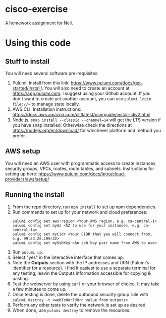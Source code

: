 # cisco-exercise
A homework assignment for Neil.

# Using this code

## Stuff to install

You will need several software pre-requisites:

1. Pulumi. Install from this link: https://www.pulumi.com/docs/get-started/install/. You will also need to create an account at https://app.pulumi.com. I suggest using your Github account. If you don't want to create yet another account, you can use `pulumi login file://~` to manage state locally.
2. AWS CLI. Installation instructions: https://docs.aws.amazon.com/cli/latest/userguide/install-cliv2.html.
3. Node.js. `snap install --classic --channel=14` will get the LTS version if you have snap installed. Otherwise check the directions at https://nodejs.org/en/download/ for whichever platform and method you prefer.

## AWS setup

You will need an AWS user with programmatic access to create instances, security groups, VPCs, routes, route tables, and subnets. Instructions for setting up here: https://www.pulumi.com/docs/intro/cloud-providers/aws/setup/

## Running the install

1. From the repo directory, run `npm install` to set up npm dependencies.
2. Run commands to set up for your network and cloud preferences:
    ```
    pulumi config set aws:region <Your AWS region, e.g. ca-central-1>
    pulumi config set myAz <AZ to use for your instances, e.g. ca-central-1a>
    pulumi config set myCidr <Your CIDR that you will connect from, e.g. 99.53.28.199/32>
    pulumi config set mySshKey <An ssh key pair name from AWS to use>
    ```
3. Run `pulumi up`.
4. Select "yes" in the interactive interface that comes up.
5. Note the **Outputs** section with the IP addresses and URN (Pulumi's identifier for a resource). I find it easiest to use a separate terminal for any testing, leavin the Outputs information accessible for copying & pasting.
6. Test the webserver by using `curl` or your browser of choice. It may take a few minutes to come up.
7. Once testing is done, delete the outbound security group rule with `pulumi destroy -t <webToWorldUrn value from outputs>`
8. Perform any other tests to verify the network is set up as desired.
9. When done, use `pulumi destroy` to remove the resources.
